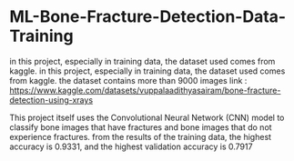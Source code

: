 # ML-Bone-Fracture-Detection-Data-Training

in this project, especially in training data, the dataset used comes from kaggle. in this project, especially in training data, the dataset used comes from kaggle.
the dataset contains more than 9000 images
link : https://www.kaggle.com/datasets/vuppalaadithyasairam/bone-fracture-detection-using-xrays

This project itself uses the Convolutional Neural Network (CNN) model to classify bone images that have fractures and bone images that do not experience fractures.
from the results of the training data, the highest accuracy is 0.9331, and the highest validation accuracy is 0.7917
